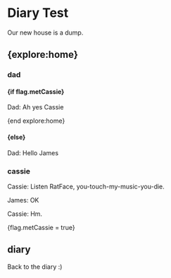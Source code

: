 
# Diary Test

Our new house is a dump.

## {explore:home}

### dad

#### {if flag.metCassie}

Dad: Ah yes Cassie

{end explore:home}

#### {else}

Dad: Hello James


### cassie

Cassie: Listen RatFace, you-touch-my-music-you-die.

James: OK

Cassie: Hm.

{flag.metCassie = true}


## diary

Back to the diary :)
